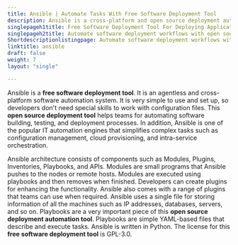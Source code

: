 ```yaml
---
title: Ansible | Automate Tasks With Free Software Deployment Tool
description: Ansible is a cross-platform and open source deployment automation tool. It is agentless and enables DevOps teams for building, testing and deploying software.
singlepageh1title: Free Software Deployment Tool For Deploying Applications
singlepageh2title: Automate software deployment workflows with open source deployment tool. Easily handle configuration management, intra-service orchestration and provisioning.
Shortdescriptionlistingpage: Automate software deployment workflows with open source deployment tool. Easily handle configuration management, intra-service orchestration and provisioning.
linktitle: ansible
draft: false
weight: 7
layout: "single"

---
```


Ansible is a **free software deployment tool**. It is an agentless and cross-platform software automation system. It is very simple to use and set up, so developers don't need special skills to work with configuration files. This **open source deployment tool** helps teams for automating software building, testing, and deployment processes. In addition, Ansible is one of the popular IT automation engines that simplifies complex tasks such as configuration management, cloud provisioning, and intra-service orchestration.

Ansible architecture consists of components such as Modules, Plugins, Inventories, Playbooks, and APIs. Modules are small programs that Ansible pushes to the nodes or remote hosts. Modules are executed using playbooks and then removes when finished. Developers can create plugins for enhancing the functionality. Ansible also comes with a range of plugins that teams can use when required. Ansible uses a single file for storing information of all the machines such as IP addresses, databases, servers, and so on. Playbooks are a very important piece of this **open source deployment automation tool**. Playbooks are simple YAML-based files that describe and execute tasks. Ansible is written in Python. The license for this **free software deployment tool** is GPL-3.0.